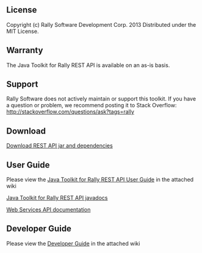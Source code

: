 ## License

Copyright (c) Rally Software Development Corp. 2013 Distributed under the MIT License.

## Warranty

The Java Toolkit for Rally REST API is available on an as-is basis. 

## Support

Rally Software does not actively maintain or support this toolkit. If you have a question or problem, we recommend posting it to Stack Overflow: http://stackoverflow.com/questions/ask?tags=rally

## Download

[Download REST API jar and dependencies](https://github.com/RallyTools/RallyRestToolkitForJava/wiki/User-Guide#setup)

## User Guide

Please view the [Java Toolkit for Rally REST API User Guide](https://github.com/RallyTools/RallyRestToolkitForJava/wiki/User-Guide) in the attached wiki

[Java Toolkit for Rally REST API javadocs](http://rallytools.github.io/RallyRestToolkitForJava/)

[Web Services API documentation](https://rally1.rallydev.com/slm/doc/webservice)

## Developer Guide
Please view the [Developer Guide](https://github.com/RallyTools/RallyRestToolkitForJava/wiki/Developer-Guide) in the attached wiki
